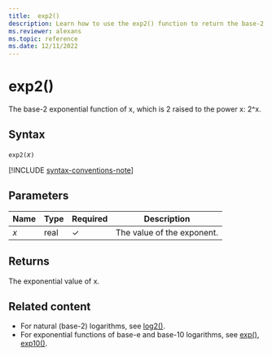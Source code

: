 ```yaml
---
title:  exp2()
description: Learn how to use the exp2() function to return the base-2 exponential value of x.
ms.reviewer: alexans
ms.topic: reference
ms.date: 12/11/2022
---
```

# exp2()

The base-2 exponential function of x, which is 2 raised to the power x: 2^x.  

## Syntax

`exp2(`*x*`)`

[!INCLUDE [syntax-conventions-note](../../includes/syntax-conventions-note.md)]

## Parameters

| Name | Type | Required | Description |
|--|--|--|--|
| *x* | real | &check;| The value of the exponent. |

## Returns

The exponential value of x.

## Related content

* For natural (base-2) logarithms, see [log2()](log2-function.md).
* For exponential functions of base-e and base-10 logarithms, see [exp()](exp-function.md), [exp10()](exp10-function.md).

